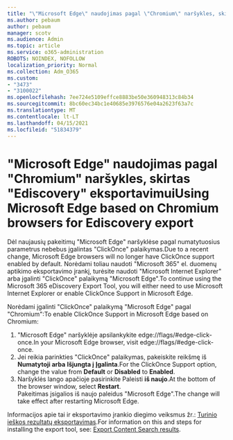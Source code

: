 ```yaml
---
title: "\"Microsoft Edge\" naudojimas pagal \"Chromium\" naršykles, skirtas \"Ediscovery\" eksportavimui"
ms.author: pebaum
author: pebaum
manager: scotv
ms.audience: Admin
ms.topic: article
ms.service: o365-administration
ROBOTS: NOINDEX, NOFOLLOW
localization_priority: Normal
ms.collection: Adm_O365
ms.custom:
- "3473"
- "3100022"
ms.openlocfilehash: 7ee724e5109effce8883be50e360948313c84b34
ms.sourcegitcommit: 8bc60ec34bc1e40685e3976576e04a2623f63a7c
ms.translationtype: MT
ms.contentlocale: lt-LT
ms.lasthandoff: 04/15/2021
ms.locfileid: "51834379"
---
```

# <a name="using-microsoft-edge-based-on-chromium-browsers-for-ediscovery-export"></a><span data-ttu-id="d9d25-102">"Microsoft Edge" naudojimas pagal "Chromium" naršykles, skirtas "Ediscovery" eksportavimui</span><span class="sxs-lookup"><span data-stu-id="d9d25-102">Using Microsoft Edge based on Chromium browsers for Ediscovery export</span></span>

<span data-ttu-id="d9d25-103">Dėl naujausių pakeitimų "Microsoft Edge" naršyklėse pagal numatytuosius parametrus nebebus įgalintas "ClickOnce" palaikymas.</span><span class="sxs-lookup"><span data-stu-id="d9d25-103">Due to a recent change, Microsoft Edge browsers will no longer have ClickOnce support enabled by default.</span></span> <span data-ttu-id="d9d25-104">Norėdami toliau naudoti "Microsoft 365" el. duomenų aptikimo eksportavimo įrankį, turėsite naudoti "Microsoft Internet Explorer" arba įgalinti "ClickOnce" palaikymą "Microsoft Edge".</span><span class="sxs-lookup"><span data-stu-id="d9d25-104">To continue using the Microsoft 365 eDiscovery Export Tool, you will either need to use Microsoft Internet Explorer or enable ClickOnce Support in Microsoft Edge.</span></span> 

<span data-ttu-id="d9d25-105">Norėdami įgalinti "ClickOnce" palaikymą "Microsoft Edge" pagal "Chromium":</span><span class="sxs-lookup"><span data-stu-id="d9d25-105">To enable ClickOnce Support in Microsoft Edge based on Chromium:</span></span> 
1. <span data-ttu-id="d9d25-106">"Microsoft Edge" naršyklėje apsilankykite edge://flags/#edge-click-once.</span><span class="sxs-lookup"><span data-stu-id="d9d25-106">In your Microsoft Edge browser, visit edge://flags/#edge-click-once.</span></span>
2. <span data-ttu-id="d9d25-107">Jei reikia parinkties "ClickOnce" palaikymas, pakeiskite reikšmę iš **Numatytoji arba** **Išjungta į** **Įgalinta**.</span><span class="sxs-lookup"><span data-stu-id="d9d25-107">For the ClickOnce Support option, change the value from **Default** or **Disabled** to **Enabled**.</span></span> 
3. <span data-ttu-id="d9d25-108">Naršyklės lango apačioje pasirinkite Paleisti **iš naujo**.</span><span class="sxs-lookup"><span data-stu-id="d9d25-108">At the bottom of the browser window, select **Restart**.</span></span> <br>
 <span data-ttu-id="d9d25-109">Pakeitimas įsigalios iš naujo paleidus "Microsoft Edge".</span><span class="sxs-lookup"><span data-stu-id="d9d25-109">The change will take effect after restarting Microsoft Edge.</span></span> 

<span data-ttu-id="d9d25-110">Informacijos apie tai ir eksportavimo įrankio diegimo veiksmus žr.: [ Turinio ieškos rezultatų eksportavimas](https://docs.microsoft.com/microsoft-365/compliance/export-search-results).</span><span class="sxs-lookup"><span data-stu-id="d9d25-110">For information on this and steps for installing the  export tool, see: [ Export Content Search results](https://docs.microsoft.com/microsoft-365/compliance/export-search-results).</span></span>